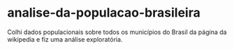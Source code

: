 # analise-da-populacao-brasileira
Colhi dados populacionais sobre todos os municípios do Brasil da página da wikipedia e fiz uma análise exploratória.
